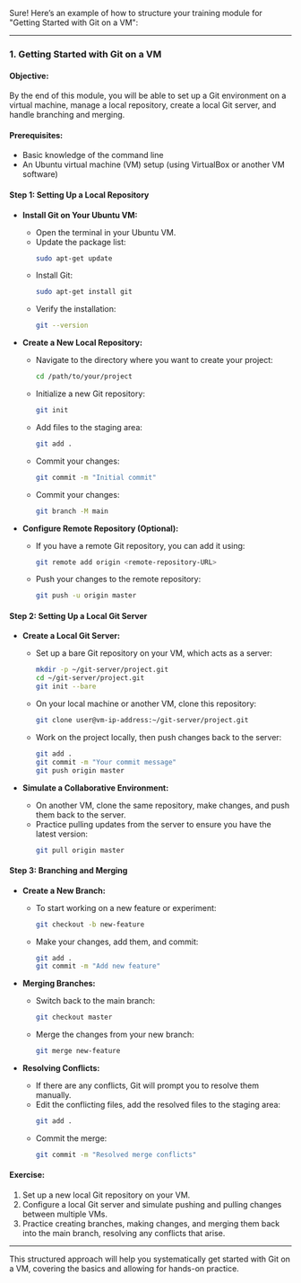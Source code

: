 Sure! Here’s an example of how to structure your training module for "Getting Started with Git on a VM":

---

### **1. Getting Started with Git on a VM**

#### **Objective:**
By the end of this module, you will be able to set up a Git environment on a virtual machine, manage a local repository, create a local Git server, and handle branching and merging.

#### **Prerequisites:**
- Basic knowledge of the command line
- An Ubuntu virtual machine (VM) setup (using VirtualBox or another VM software)

#### **Step 1: Setting Up a Local Repository**

- **Install Git on Your Ubuntu VM:**
  - Open the terminal in your Ubuntu VM.
  - Update the package list: 
    ```bash
    sudo apt-get update
    ```
  - Install Git: 
    ```bash
    sudo apt-get install git
    ```
  - Verify the installation: 
    ```bash
    git --version
    ```

- **Create a New Local Repository:**
  - Navigate to the directory where you want to create your project:
    ```bash
    cd /path/to/your/project
    ```
  - Initialize a new Git repository: 
    ```bash
    git init
    ```
  - Add files to the staging area: 
    ```bash
    git add .
    ```
  - Commit your changes: 
    ```bash
    git commit -m "Initial commit"
    ```
  - Commit your changes: 
    ```bash
    git branch -M main
    ```

- **Configure Remote Repository (Optional):**
  - If you have a remote Git repository, you can add it using:
    ```bash
    git remote add origin <remote-repository-URL>
    ```
  - Push your changes to the remote repository:
    ```bash
    git push -u origin master
    ```

#### **Step 2: Setting Up a Local Git Server**

- **Create a Local Git Server:**
  - Set up a bare Git repository on your VM, which acts as a server:
    ```bash
    mkdir -p ~/git-server/project.git
    cd ~/git-server/project.git
    git init --bare
    ```
  - On your local machine or another VM, clone this repository:
    ```bash
    git clone user@vm-ip-address:~/git-server/project.git
    ```
  - Work on the project locally, then push changes back to the server:
    ```bash
    git add .
    git commit -m "Your commit message"
    git push origin master
    ```

- **Simulate a Collaborative Environment:**
  - On another VM, clone the same repository, make changes, and push them back to the server.
  - Practice pulling updates from the server to ensure you have the latest version:
    ```bash
    git pull origin master
    ```

#### **Step 3: Branching and Merging**

- **Create a New Branch:**
  - To start working on a new feature or experiment:
    ```bash
    git checkout -b new-feature
    ```
  - Make your changes, add them, and commit:
    ```bash
    git add .
    git commit -m "Add new feature"
    ```

- **Merging Branches:**
  - Switch back to the main branch:
    ```bash
    git checkout master
    ```
  - Merge the changes from your new branch:
    ```bash
    git merge new-feature
    ```

- **Resolving Conflicts:**
  - If there are any conflicts, Git will prompt you to resolve them manually.
  - Edit the conflicting files, add the resolved files to the staging area:
    ```bash
    git add .
    ```
  - Commit the merge:
    ```bash
    git commit -m "Resolved merge conflicts"
    ```

#### **Exercise:**

1. Set up a new local Git repository on your VM.
2. Configure a local Git server and simulate pushing and pulling changes between multiple VMs.
3. Practice creating branches, making changes, and merging them back into the main branch, resolving any conflicts that arise.

---

This structured approach will help you systematically get started with Git on a VM, covering the basics and allowing for hands-on practice.


